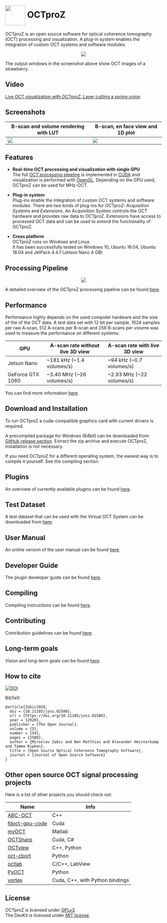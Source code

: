  # <img style="vertical-align:middle" img src="images/octproz_icon.png" width="64"> OCTproZ 

OCTproZ is an open source software for optical coherence tomography (OCT) processing and visualization. A plug-in system enables the integration of custom OCT systems and software modules.

<p align="center">
  <img src="images/octproz_screenshot_ubuntu_cropped_shadow.png">
</p>

The output windows in the screenshot above show OCT images of a strawberry. 


Video
--------
[Live OCT visualization with OCTproZ: Laser cutting a spring onion](https://www.youtube.com/watch?v=3zHdpnR9zSM)


Screenshots
--------
| B-scan and volume rendering with LUT  | B-scan, en face view and 1D plot |
| ------------- | ------------- |
| <img src="images/octproz_screenshot_jetson_nano_3d_compact_cropped_shadow.png">  | <img src="images/octproz_screenshot_jetson_nano_1d_cropped_shadow.png"  >  |


Features
--------

* **Real-time OCT processing and visualization with single GPU**  </br>
The full [OCT processing pipeline](https://spectralcode.github.io/OCTproZ/site/processing.html) is implemented in [CUDA](https://developer.nvidia.com/cuda-zone) and visualization is performed with [OpenGL](https://www.opengl.org). Depending on the GPU used, OCTproZ can be used for MHz-OCT. 

* **Plug-in system** </br>
Plug-ins enable the integration of custom OCT systems and software modules. There are two kinds of plug-ins for OCTproZ: _Acquisition Systems_ and _Extensions_. An Acquisition System controls the OCT hardware and provides raw data to OCTproZ. Extensions have access to processed OCT data and can be used to extend the functionality of OCTproZ. 

* **Cross platform** </br>
OCTproZ runs on Windows and Linux. </br>
It has been successfully tested on Windows 10, Ubuntu 16.04, Ubuntu 18.04 and JetPack 4.4.1 (Jetson Nano 4 GB)


Processing Pipeline
--------
<p align="center">
  <img src="images/octproz_processing_compact.png" >
</p>

A detailed overview of the OCTproZ processing pipeline can be found [here](https://spectralcode.github.io/OCTproZ/site/processing.html).

Performance
----------
Performance highly depends on the used computer hardware and the size of the of the OCT data. A test data set with 12 bit per sample, 1024 samples per raw A-scan, 512 A-scans per B-scan and 256 B-scans per volume was used to measure the performance on different systems:

|GPU|A-scan rate without live 3D view|A-scan rate with live 3D view|
|---|---|---|
|Jetson Nano|~181 kHz (~1.4 volumes/s)|~94 kHz (~0.7 volumes/s)|
|GeForce GTX 1080|~3.40 MHz (~26 volumes/s)|~2.93 MHz (~22 volumes/s)|

You can find more information [here](performance/v180/performance_v180.md).

Download and Installation
----------
To run OCTproZ a cuda-compatible graphics card with current drivers is required.

A precompiled package for Windows (64bit) can be downloaded from:
[GitHub release section](https://github.com/spectralcode/OCTproZ/releases). Extract the zip archive and execute OCTproZ, installation is not necessary.

If you need OCTproZ for a different operating system, the easiest way is to compile it yourself. See the compiling section.

Plugins
----------
An overview of currently available plugins can be found [here](https://spectralcode.github.io/OCTproZ/site/plugins.html). 

Test Dataset
----------
A test dataset that can be used with the Virtual OCT System can be downloaded from [here](https://figshare.com/articles/SSOCT_test_dataset_for_OCTproZ/12356705). 

User Manual
----------
An online version of the user manual can be found [here](https://spectralcode.github.io/OCTproZ/site/index.html). 

Developer Guide
----------
The plugin developer guide can be found [here](https://spectralcode.github.io/OCTproZ/site/developer/index.html). 

Compiling
---------
Compiling instructions can be found [here](BUILD.md).

Contributing
----------
Contribution guidelines can be found [here](CONTRIBUTING.md).

Long-term goals
----------
Vision and long-term goals can be found [here](vision.md).



How to cite
----------
[![DOI](https://joss.theoj.org/papers/10.21105/joss.02580/status.svg)](https://doi.org/10.21105/joss.02580)


BibTeX:
```
@article{Zabic2020,
  doi = {10.21105/joss.02580},
  url = {https://doi.org/10.21105/joss.02580},
  year = {2020},
  publisher = {The Open Journal},
  volume = {5},
  number = {54},
  pages = {2580},
  author = {Miroslav Zabic and Ben Matthias and Alexander Heisterkamp and Tammo Ripken},
  title = {Open Source Optical Coherence Tomography Software},
  journal = {Journal of Open Source Software}
}
```


Other open source OCT signal processing projects
----------
Here is a list of other projects you should check out:

| Name | Info |
|------|------|
| [ABC-OCT](https://github.com/hn-88/FDOCT) | C++ |
| [fdoct-gpu-code](https://code.google.com/archive/p/fdoct-gpu-code/) | Cuda |
| [myOCT](https://github.com/MyYo/myOCT) | Matlab |
| [OCTSharp](https://github.com/OCTSharpImaging/OCTSharp) | Cuda, C# |
| [OCTview](https://github.com/sstucker/OCTview) | C++, Python |
| [oct-cbort](https://github.com/CBORT-NCBIB/oct-cbort) | Python |
| [octlab](https://github.com/rosmir/octlab) | C/C++, LabView |
| [PyOCT](https://github.com/yuechuanlin-cw/PyOCT) | Python |
| [vortex](https://www.vortex-oct.dev/) | Cuda, C++, with Python bindings |


License
----------
OCTproZ is licensed under [GPLv3](LICENSE).</br>
The DevKit is licensed under [MIT license](octproz_project/octproz_devkit/LICENSE).
